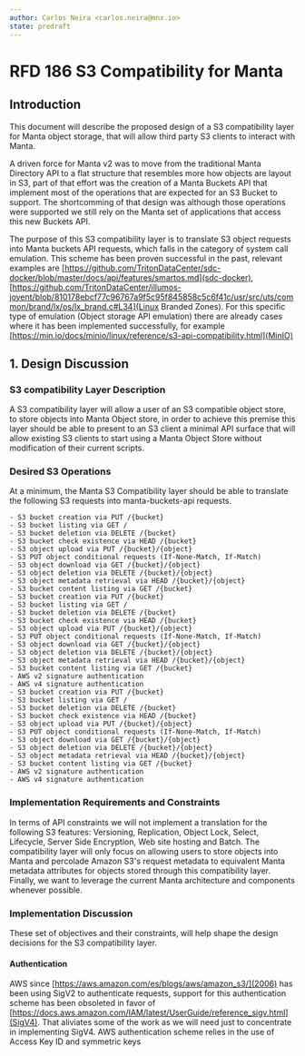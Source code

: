 ```yaml
---
author: Carlos Neira <carlos.neira@mnx.io>
state: predraft
---
```


<!--
    This Source Code Form is subject to the terms of the Mozilla Public
    License, v. 2.0. If a copy of the MPL was not distributed with this
    file, You can obtain one at http://mozilla.org/MPL/2.0/.
-->

<!--
    Copyright 2025 MNX Cloud, Inc.
-->

# RFD 186 S3 Compatibility for Manta

## Introduction

This document will describe the proposed design of a S3 compatibility layer 
for Manta object storage, that will allow third party S3 clients to interact
with Manta.

A driven force for Manta v2 was to move from the traditional Manta Directory API
to a flat structure that resembles more how objects are layout in S3, part of
that effort was the creation of a Manta Buckets API that implement most of the
operations that are expected for an S3 Bucket to support. The shortcomming of
that design was although those operations were supported we still rely on the
Manta set of applications that access this new Buckets API.

The purpose of this S3 compatibility layer is to translate S3 object requests into 
Manta buckets API requests, which falls in the category of system call
emulation. This scheme has been proven successful in the past, relevant examples are 
[https://github.com/TritonDataCenter/sdc-docker/blob/master/docs/api/features/smartos.md](sdc-docker),
[https://github.com/TritonDataCenter/illumos-joyent/blob/810178ebcf77c96767a9f5c95f845858c5c6f41c/usr/src/uts/common/brand/lx/os/lx_brand.c#L34](Linux Branded Zones). For this specific type of emulation (Object storage API emulation) there are already cases
where it has been implemented successfully, for example [https://min.io/docs/minio/linux/reference/s3-api-compatibility.html](MinIO)


## 1. Design Discussion

### S3 compatibility Layer Description

A S3 compatibility layer will allow a user of an S3 compatible object store, to store
objects into Manta Object store, in order to achieve this premise this layer should be able
to present to an S3 client a minimal API surface that will allow existing S3
clients to start using a Manta Object Store without modification of their
current scripts.

### Desired S3 Operations

At a minimum, the Manta S3 Compatibility layer should be able to translate the
following S3 requests into manta-buckets-api requests.

	- S3 bucket creation via PUT /{bucket}
	- S3 bucket listing via GET /
	- S3 bucket deletion via DELETE /{bucket}
	- S3 bucket check existence via HEAD /{bucket}
	- S3 object upload via PUT /{bucket}/{object}
	- S3 PUT object conditional requests (If-None-Match, If-Match)
	- S3 object download via GET /{bucket}/{object}
	- S3 object deletion via DELETE /{bucket}/{object}
	- S3 object metadata retrieval via HEAD /{bucket}/{object}
	- S3 bucket content listing via GET /{bucket}
	- S3 bucket creation via PUT /{bucket}
	- S3 bucket listing via GET /
	- S3 bucket deletion via DELETE /{bucket}
	- S3 bucket check existence via HEAD /{bucket}
	- S3 object upload via PUT /{bucket}/{object}
	- S3 PUT object conditional requests (If-None-Match, If-Match)
	- S3 object download via GET /{bucket}/{object}
	- S3 object deletion via DELETE /{bucket}/{object}
	- S3 object metadata retrieval via HEAD /{bucket}/{object}
	- S3 bucket content listing via GET /{bucket}
	- AWS v2 signature authentication
	- AWS v4 signature authentication
	- S3 bucket creation via PUT /{bucket}
	- S3 bucket listing via GET /
	- S3 bucket deletion via DELETE /{bucket}
	- S3 bucket check existence via HEAD /{bucket}
	- S3 object upload via PUT /{bucket}/{object}
	- S3 PUT object conditional requests (If-None-Match, If-Match)
	- S3 object download via GET /{bucket}/{object}
	- S3 object deletion via DELETE /{bucket}/{object}
	- S3 object metadata retrieval via HEAD /{bucket}/{object}
	- S3 bucket content listing via GET /{bucket}
	- AWS v2 signature authentication
	- AWS v4 signature authentication



### Implementation Requirements and Constraints

In terms of API constraints we will not implement a translation for the
following S3 features: Versioning, Replication, Object Lock, Select, Lifecycle,
Server Side Encryption, Web site hosting and Batch. The compatibility layer will
only focus on allowing users to store objects into Manta and percolade Amazon S3's
request metadata to equivalent Manta metadata attributes for objects stored
through this compatibility layer.
Finally, we want to leverage the current Manta architecture and components
whenever possible.


### Implementation Discussion

These set of objectives and their constraints, will help shape the design
decisions for the S3 compatibility layer. 

#### Authentication 

AWS since [https://aws.amazon.com/es/blogs/aws/amazon_s3/](2006) has been using
SigV2 to authenticate requests, support for this authentication scheme has been 
obsoleted in favor of
[https://docs.aws.amazon.com/IAM/latest/UserGuide/reference_sigv.html](SigV4). 
That aliviates some of the work as we will need just to concentrate in
implementing SigV4. 
AWS authentication scheme relies in the use of Access Key ID and  symmetric keys

